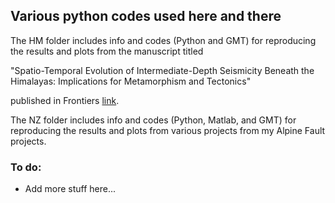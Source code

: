 ## Various python codes used here and there
The HM folder includes info and codes (Python and GMT) for reproducing the results and plots from the manuscript titled

"Spatio-Temporal Evolution of Intermediate-Depth 
Seismicity Beneath the Himalayas: Implications for 
Metamorphism and Tectonics" 

published in Frontiers [link](https://www.frontiersin.org/articles/10.3389/feart.2021.742700/full).

The NZ folder includes info and codes (Python, Matlab, and GMT) for reproducing the results and plots from various
projects from my Alpine Fault projects.

### To do: ###
* Add more stuff here...
